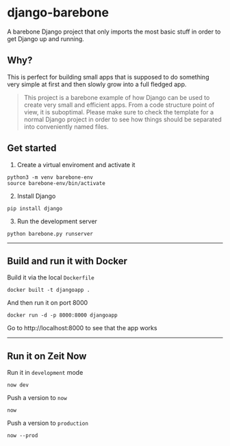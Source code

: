 # django-barebone

A barebone Django project that only imports the most basic stuff in order to get Django up and running.

## Why?

This is perfect for building small apps that is supposed to do something very simple at first and then slowly grow into a full fledged app.

> This project is a barebone example of how Django can be used to create very small and efficient apps. From a code structure point of view, it is suboptimal. Please make sure to check the template for a normal Django project in order to see how things should be separated into conveniently named files.

## Get started

1. Create a virtual enviroment and activate it

```
python3 -m venv barebone-env
source barebone-env/bin/activate
```

2. Install Django

```
pip install django
```

3. Run the development server

```
python barebone.py runserver
```

---

## Build and run it with Docker

Build it via the local `Dockerfile`

```
docker built -t djangoapp .
```

And then run it on port 8000

```
docker run -d -p 8000:8000 djangoapp
```

Go to http://localhost:8000 to see that the app works

---

## Run it on Zeit Now

Run it in `development` mode

```
now dev
```

Push a version to `now`

```
now
```

Push a version to `production`

```
now --prod
```